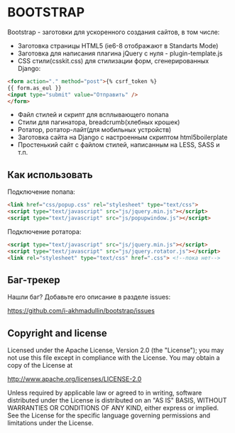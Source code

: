 BOOTSTRAP
=================

Bootstrap - заготовки для ускоренного создания сайтов, в том числе:

* Заготовка страницы HTML5 (ie6-8 отображают в Standarts Mode)
* Заготовка для написания плагина jQuery с нуля - plugin-template.js
* CSS cтили(csskit.css) для стилизации форм, сгенерированных Django:

``` html
<form action="." method="post">{% csrf_token %}
{{ form.as_eul }}
<input type="submit" value="Отправить" />
</form>
```

* Файл стилей и скрипт для всплывающего попапа
* Стили для пагинатора, breadcrumb(хлебных крошек)
* Ротатор, ротатор-лайт(для мобильных устройств)
* Заготовка сайта на Django с настроенным скриптом html5boilerplate
* Простенький сайт с файлом стилей, написанным на LESS, SASS и т.п.

Как использовать
-----

Подключение попапа:

``` html
<link href="css/popup.css" rel="stylesheet" type="text/css">
<script type="text/javascript" src="js/jquery.min.js"></script>
<script type="text/javascript" src="js/popupwindow.js"></script>
```

Подключение ротатора:

``` html
<script type="text/javascript" src="js/jquery.min.js"></script>
<script type="text/javascript" src="js/jquery.rotator.js"></script>
<link rel="stylesheet" type="text/css" href=".css"> <!--пока нет-->
```

Баг-трекер
-----------

Нашли баг? Добавьте его описание в разделе issues:

https://github.com/i-akhmadullin/bootstrap/issues


Copyright and license
---------------------

Licensed under the Apache License, Version 2.0 (the "License"); you may not
use this file except in compliance with the License. You may obtain a copy of
the License at

http://www.apache.org/licenses/LICENSE-2.0

Unless required by applicable law or agreed to in writing, software
distributed under the License is distributed on an "AS IS" BASIS, WITHOUT
WARRANTIES OR CONDITIONS OF ANY KIND, either express or implied. See the
License for the specific language governing permissions and limitations under
the License.